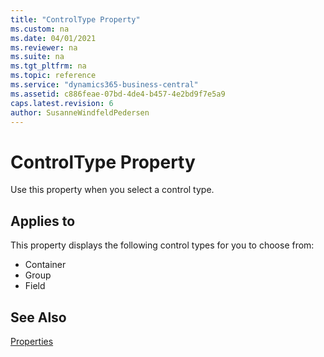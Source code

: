 ```yaml
---
title: "ControlType Property"
ms.custom: na
ms.date: 04/01/2021
ms.reviewer: na
ms.suite: na
ms.tgt_pltfrm: na
ms.topic: reference
ms.service: "dynamics365-business-central"
ms.assetid: c886feae-07bd-4de4-b457-4e2bd9f7e5a9
caps.latest.revision: 6
author: SusanneWindfeldPedersen
---
```


# ControlType Property

Use this property when you select a control type.  
  
## Applies to  

This property displays the following control types for you to choose from:  
  
- Container  
- Group  
- Field  
  
## See Also

[Properties](devenv-properties.md)